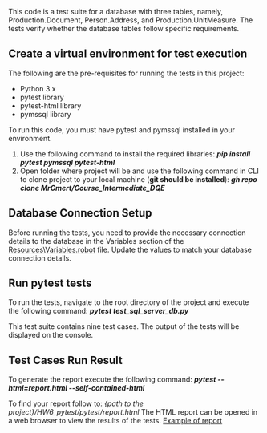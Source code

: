 This code is a test suite for a database with three tables, namely, Production.Document, Person.Address, and Production.UnitMeasure.
The tests verify whether the database tables follow specific requirements.

## Create a virtual environment for test execution

The following are the pre-requisites for running the tests in this project:

* Python 3.x
* pytest library
* pytest-html library
* pymssql library

To run this code, you must have pytest and pymssql installed in your environment.

1. Use the following command to install the required libraries:
***pip install pytest pymssql pytest-html***
2. Open folder where project will be and use the following command in CLI to clone project to your local machine (**git should be installed**):
 ***gh repo clone MrCmert/Course_Intermediate_DQE***

## Database Connection Setup

Before running the tests, you need to provide the necessary connection details to the database in the Variables section of the
[Resources\Variables.robot](https://github.com/MrCmert/Course_Intermediate_DQE/blob/main/HW6_pytest/pytest/connection.py "Named link title") file.
Update the values to match your database connection details.

## Run pytest tests
To run the tests, navigate to the root directory of the project and execute the following command:
***pytest test_sql_server_db.py***

This test suite contains nine test cases.
The output of the tests will be displayed on the console. 

## Test Cases Run Result

To generate the report execute the following command:
***pytest --html=report.html --self-contained-html***

To find your report follow to: *{path to the project}/HW6_pytest/pytest/report.html*
The HTML report can be opened in a web browser to view the results of the tests. 
[Example of report](https://github.com/MrCmert/Course_Intermediate_DQE/blob/main/HW6_pytest/pytest/report.html "Named link title")
